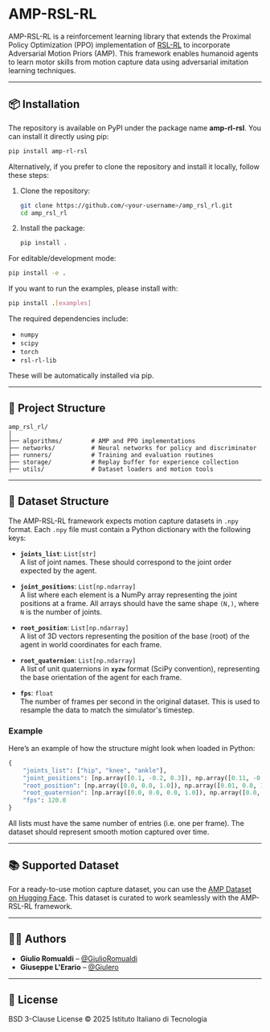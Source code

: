 # AMP-RSL-RL

AMP-RSL-RL is a reinforcement learning library that extends the Proximal Policy Optimization (PPO) implementation of [RSL-RL](https://github.com/leggedrobotics/rsl_rl) to incorporate Adversarial Motion Priors (AMP). This framework enables humanoid agents to learn motor skills from motion capture data using adversarial imitation learning techniques.

---

## 📦 Installation

The repository is available on PyPI under the package name **amp-rl-rsl**. You can install it directly using pip:

```bash
pip install amp-rl-rsl
```

Alternatively, if you prefer to clone the repository and install it locally, follow these steps:

1. Clone the repository:
    ```bash
    git clone https://github.com/<your-username>/amp_rsl_rl.git
    cd amp_rsl_rl
    ```

2. Install the package:
    ```bash
    pip install .
    ```

For editable/development mode:

```bash
pip install -e .
```

If you want to run the examples, please install with:

```bash
pip install .[examples]
```

The required dependencies include:

- `numpy`
- `scipy`
- `torch`
- `rsl-rl-lib`

These will be automatically installed via pip.

---

## 📂 Project Structure

```
amp_rsl_rl/
│
├── algorithms/        # AMP and PPO implementations
├── networks/          # Neural networks for policy and discriminator
├── runners/           # Training and evaluation routines
├── storage/           # Replay buffer for experience collection
├── utils/             # Dataset loaders and motion tools
```

---

## 📁 Dataset Structure

The AMP-RSL-RL framework expects motion capture datasets in `.npy` format. Each `.npy` file must contain a Python dictionary with the following keys:

- **`joints_list`**: `List[str]`  
  A list of joint names. These should correspond to the joint order expected by the agent.

- **`joint_positions`**: `List[np.ndarray]`  
  A list where each element is a NumPy array representing the joint positions at a frame. All arrays should have the same shape `(N,)`, where `N` is the number of joints.

- **`root_position`**: `List[np.ndarray]`  
  A list of 3D vectors representing the position of the base (root) of the agent in world coordinates for each frame.

- **`root_quaternion`**: `List[np.ndarray]`  
  A list of unit quaternions in **`xyzw`** format (SciPy convention), representing the base orientation of the agent for each frame.

- **`fps`**: `float`  
  The number of frames per second in the original dataset. This is used to resample the data to match the simulator's timestep.

### Example

Here’s an example of how the structure might look when loaded in Python:

```python
{
    "joints_list": ["hip", "knee", "ankle"],
    "joint_positions": [np.array([0.1, -0.2, 0.3]), np.array([0.11, -0.21, 0.31]), ...],
    "root_position": [np.array([0.0, 0.0, 1.0]), np.array([0.01, 0.0, 1.0]), ...],
    "root_quaternion": [np.array([0.0, 0.0, 0.0, 1.0]), np.array([0.0, 0.0, 0.1, 0.99]), ...],
    "fps": 120.0
}
```

All lists must have the same number of entries (i.e. one per frame). The dataset should represent smooth motion captured over time.

---

## 📚 Supported Dataset

For a ready-to-use motion capture dataset, you can use the [AMP Dataset on Hugging Face](https://huggingface.co/datasets/ami-iit/amp-dataset). This dataset is curated to work seamlessly with the AMP-RSL-RL framework.

---

## 🧑‍💻 Authors

- **Giulio Romualdi** – [@GiulioRomualdi](https://github.com/GiulioRomualdi)
- **Giuseppe L'Erario** – [@Giulero](https://github.com/Giulero)

---

## 📄 License

BSD 3-Clause License © 2025 Istituto Italiano di Tecnologia
